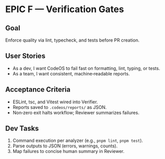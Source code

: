 # EPIC F — Verification Gates

## Goal
Enforce quality via lint, typecheck, and tests before PR creation.

## User Stories
- As a dev, I want CodeOS to fail fast on formatting, lint, typing, or tests.
- As a team, I want consistent, machine‑readable reports.

## Acceptance Criteria
- ESLint, tsc, and Vitest wired into Verifier.
- Reports saved to `.codeos/reports/` as JSON.
- Non‑zero exit halts workflow; Reviewer summarizes failures.

## Dev Tasks
1. Command execution per analyzer (e.g., `pnpm lint`, `pnpm test`).
2. Parse outputs to JSON (errors, warnings, counts).
3. Map failures to concise human summary in Reviewer.
